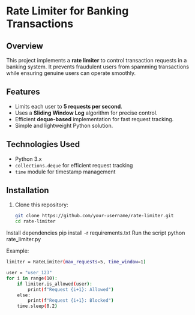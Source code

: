 # Rate Limiter for Banking Transactions

## Overview
This project implements a **rate limiter** to control transaction requests in a banking system. It prevents fraudulent users from spamming transactions while ensuring genuine users can operate smoothly.

## Features
- Limits each user to **5 requests per second**.
- Uses a **Sliding Window Log** algorithm for precise control.
- Efficient **deque-based** implementation for fast request tracking.
- Simple and lightweight Python solution.

## Technologies Used
- Python 3.x
- `collections.deque` for efficient request tracking
- `time` module for timestamp management

## Installation
1. Clone this repository:
   ```sh
   git clone https://github.com/your-username/rate-limiter.git
   cd rate-limiter
Install dependencies
pip install -r requirements.txt
Run the script
python rate_limiter.py

Example:
```sh
limiter = RateLimiter(max_requests=5, time_window=1)

user = "user_123"
for i in range(10):
    if limiter.is_allowed(user):
        print(f"Request {i+1}: Allowed")
    else:
        print(f"Request {i+1}: Blocked")
    time.sleep(0.2)
